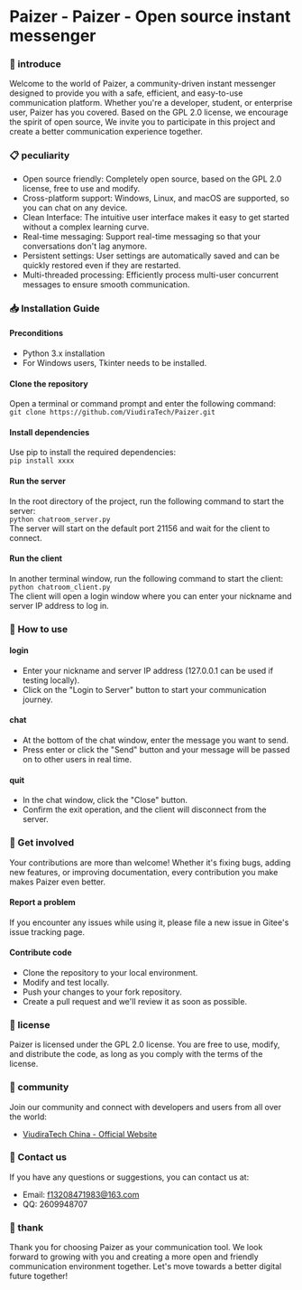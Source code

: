 # Paizer - Paizer - Open source instant messenger

### 🚀 introduce

Welcome to the world of Paizer, a community-driven instant messenger designed to provide you with a safe, efficient, and easy-to-use communication platform.
Whether you're a developer, student, or enterprise user, Paizer has you covered. Based on the GPL 2.0 license, we encourage the spirit of open source,
We invite you to participate in this project and create a better communication experience together.

### 📋 peculiarity

* Open source friendly: Completely open source, based on the GPL 2.0 license, free to use and modify.  
* Cross-platform support: Windows, Linux, and macOS are supported, so you can chat on any device.  
* Clean Interface: The intuitive user interface makes it easy to get started without a complex learning curve.  
* Real-time messaging: Support real-time messaging so that your conversations don't lag anymore.  
* Persistent settings: User settings are automatically saved and can be quickly restored even if they are restarted.  
* Multi-threaded processing: Efficiently process multi-user concurrent messages to ensure smooth communication.

### 📥 Installation Guide

#### Preconditions

* Python 3.x installation  
* For Windows users, Tkinter needs to be installed.

#### Clone the repository

Open a terminal or command prompt and enter the following command:  
`git clone https://github.com/ViudiraTech/Paizer.git` 

#### Install dependencies

Use pip to install the required dependencies:  
`pip install xxxx` 

#### Run the server

In the root directory of the project, run the following command to start the server:  
`python chatroom_server.py`   
The server will start on the default port 21156 and wait for the client to connect.

#### Run the client

In another terminal window, run the following command to start the client:  
`python chatroom_client.py`  
The client will open a login window where you can enter your nickname and server IP address to log in.

### 🔧 How to use

#### login

* Enter your nickname and server IP address (127.0.0.1 can be used if testing locally).  
* Click on the "Login to Server" button to start your communication journey.

#### chat

* At the bottom of the chat window, enter the message you want to send.  
* Press enter or click the "Send" button and your message will be passed on to other users in real time.

#### quit

* In the chat window, click the "Close" button.  
* Confirm the exit operation, and the client will disconnect from the server.

### 🤝 Get involved

Your contributions are more than welcome! Whether it's fixing bugs, adding new features, or improving documentation, every contribution you make makes Paizer even better.

#### Report a problem

If you encounter any issues while using it, please file a new issue in Gitee's issue tracking page.

#### Contribute code

* Clone the repository to your local environment.  
* Modify and test locally.  
* Push your changes to your fork repository.  
* Create a pull request and we'll review it as soon as possible.

### 📜 license

Paizer is licensed under the GPL 2.0 license. You are free to use, modify, and distribute the code, as long as you comply with the terms of the license.

### 💬 community

Join our community and connect with developers and users from all over the world:  
* [ViudiraTech China - Official Website](https://ViudiraTech.中国/)

### 📝 Contact us

If you have any questions or suggestions, you can contact us at:

*  Email: f13208471983@163.com  
*  QQ: 2609948707

### 🎉 thank

Thank you for choosing Paizer as your communication tool. We look forward to growing with you and creating a more open and friendly communication environment together.
Let's move towards a better digital future together!